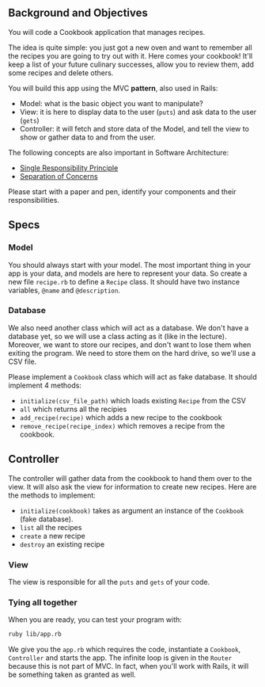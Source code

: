 ## Background and Objectives

You will code a Cookbook application that manages recipes.

The idea is quite simple: you just got a new oven and want to remember all the recipes you are going to try out with it. Here comes your cookbook! It'll keep a list of your future culinary successes, allow you to review them, add some recipes and delete others.

You will build this app using the MVC **pattern**, also used in Rails:

- Model: what is the basic object you want to manipulate?
- View: it is here to display data to the user (`puts`) and ask data to the user (`gets`)
- Controller: it will fetch and store data of the Model, and tell the view to show or gather data to and from the user.

The following concepts are also important in Software Architecture:

- [Single Responsibility Principle](http://en.wikipedia.org/wiki/Single_responsibility_principle)
- [Separation of Concerns](http://en.wikipedia.org/wiki/Separation_of_concerns)

Please start with a paper and pen, identify your components and their responsibilities.

## Specs

### Model

You should always start with your model. The most important thing in your app is your data, and models are here to represent your data. So create a new file `recipe.rb` to define a `Recipe` class. It should have two instance variables, `@name` and `@description`.

### Database

We also need another class which will act as a database. We don't have a database yet, so we will use a class acting as it (like in the lecture). Moreover, we want to store our recipes, and don't want to lose them when exiting the program. We need to store them on the hard drive, so we'll use a CSV file.

Please implement a `Cookbook` class which will act as fake database. It should implement 4 methods:

- `initialize(csv_file_path)` which loads existing `Recipe` from the CSV
- `all` which returns all the recipies
- `add_recipe(recipe)` which adds a new recipe to the cookbook
- `remove_recipe(recipe_index)` which removes a recipe from the cookbook.

## Controller

The controller will gather data from the cookbook to hand them over to the view. It will also ask the view for information to create new recipes. Here are the methods to implement:

- `initialize(cookbook)` takes as argument an instance of the `Cookbook` (fake database).
- `list` all the recipes
- `create` a new recipe
- `destroy` an existing recipe

### View

The view is responsible for all the `puts` and `gets` of your code.

### Tying all together

When you are ready, you can test your program with:

```bash
ruby lib/app.rb
```

We give you the `app.rb` which requires the code, instantiate a `Cookbook`, `Controller` and starts the app. The infinite loop is given in the `Router` because this is not part of MVC. In fact, when you'll work with Rails, it will be something taken as granted as well.
